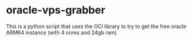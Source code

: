 # oracle-vps-grabber
This is a python script that uses the OCI library to try to get the free oracle ARM64 instance (with 4 cores and 24gb ram)
